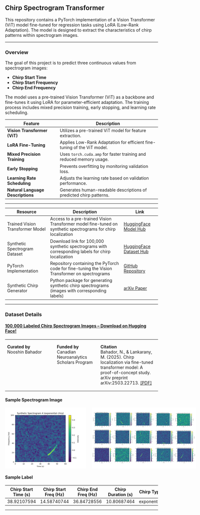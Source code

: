 ## Chirp Spectrogram Transformer

This repository contains a PyTorch implementation of a Vision Transformer (ViT) model fine-tuned for regression tasks using LoRA (Low-Rank Adaptation). The model is designed to extract the characteristics of chirp patterns within spectrogram images.

---

### Overview

The goal of this project is to predict three continuous values from spectrogram images:

- **Chirp Start Time**
- **Chirp Start Frequency**
- **Chirp End Frequency**

The model uses a pre-trained Vision Transformer (ViT) as a backbone and fine-tunes it using LoRA for parameter-efficient adaptation. The training process includes mixed precision training, early stopping, and learning rate scheduling.


| Feature                      | Description                                                                 |
|------------------------------|-----------------------------------------------------------------------------|
| **Vision Transformer (ViT)** | Utilizes a pre-trained ViT model for feature extraction.                   |
| **LoRA Fine-Tuning**         | Applies Low-Rank Adaptation for efficient fine-tuning of the ViT model.    |
| **Mixed Precision Training** | Uses `torch.cuda.amp` for faster training and reduced memory usage.        |
| **Early Stopping**           | Prevents overfitting by monitoring validation loss.                        |
| **Learning Rate Scheduling** | Adjusts the learning rate based on validation performance.                 |
| **Natural Language Descriptions** | Generates human-readable descriptions of predicted chirp patterns.    |

---

| Resource | Description | Link |
|----------|-------------|------|
| Trained Vision Transformer Model | Access to a pre-trained Vision Transformer model fine-tuned on synthetic spectrograms for chirp localization | [HuggingFace Model Hub](https://huggingface.co/nubahador/Fine_Tuned_Transformer_Model_for_Chirp_Localization/tree/main) |
| Synthetic Spectrogram Dataset | Download link for 100,000 synthetic spectrograms with corresponding labels for chirp localization | [HuggingFace Dataset Hub](https://huggingface.co/datasets/nubahador/ChirpLoc100K___A_Synthetic_Spectrogram_Dataset_for_Chirp_Localization/tree/main) |
| PyTorch Implementation | Repository containing the PyTorch code for fine-tuning the Vision Transformer on spectrograms | [GitHub Repository](https://github.com/nbahador/Train_Spectrogram_Transformer) |
| Synthetic Chirp Generator | Python package for generating synthetic chirp spectrograms (images with corresponding labels) | [arXiv Paper](https://arxiv.org/pdf/2503.22713) |

---

### Dataset Details

#### [100,000 Labeled Chirp Spectrogram Images – Download on Hugging Face!](https://huggingface.co/datasets/nubahador/ChirpLoc100K___A_Synthetic_Spectrogram_Dataset_for_Chirp_Localization/blob/main/README.md)

<table>
<tr>
<td style="vertical-align: top; width: 25%">
  
**Curated by**  
Nooshin Bahador

</td>
<td style="vertical-align: top; width: 20%">
  
**Funded by**  
Canadian Neuroanalytics Scholars Program

</td>
<td style="vertical-align: top; width: 30%">
  
**Citation**  
Bahador, N., & Lankarany, M. (2025). Chirp localization via fine-tuned transformer model: A proof-of-concept study. arXiv preprint arXiv:2503.22713. [[PDF]](https://arxiv.org/pdf/2503.22713)

</td>
</tr>
</table>

#### Sample Spectrogram Image

<div style="display: flex; justify-content: space-between; gap: 20px;">
    <img src="https://github.com/nbahador/chirp_spectrogram_generator/blob/main/Usage_Example/spectrogram_4.png" alt="Sample Generated Spectrogram" width="300" height="200" />
    <img src="https://github.com/nbahador/chirp_spectrogram_generator/blob/main/Usage_Example/Samples.jpg" alt="Sample Generated Spectrograms" width="400" height="200" />
</div>

#### Sample Label

| Chirp Start Time (s) | Chirp Start Freq (Hz) | Chirp End Freq (Hz) | Chirp Duration (s) | Chirp Type   |
|----------------------|-----------------------|---------------------|--------------------|--------------|
| 38.92107594          | 14.58740744           | 36.84728556         | 10.80687464        | exponential  |

---
